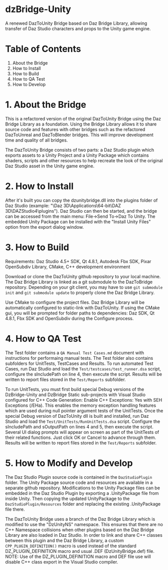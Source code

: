 # dzBridge-Unity
A renewed DazToUnity Bridge based on Daz Bridge Library, allowing transfer of Daz Studio characters and props to the Unity game engine.

# Table of Contents
1. About the Bridge
2. How to Install
3. How to Build
4. How to QA Test
5. How to Develop


# 1. About the Bridge
This is a refactored version of the original DazToUnity Bridge using the Daz Bridge Library as a foundation. Using the Bridge Library allows it to share source code and features with other bridges such as the refactored DazToUnreal and DazToBlender bridges. This will improve development time and quality of all bridges.

The DazToUnity Bridge consists of two parts: a Daz Studio plugin which exports assets to a Unity Project and a Unity Package which contains shaders, scripts and other resources to help recreate the look of the original Daz Studio asset in the Unity game engine.


# 2. How to Install
After it's built you can copy the dzunitybridge.dll into the plugins folder of Daz Studio (example: "\Daz 3D\Applications\64-bit\DAZ 3D\DAZStudio4\plugins"). Daz Studio can then be started, and the bridge can be accessed from the main menu: File->Send To->Daz To Unity. The embedded Unity Package can be installed with the "Install Unity Files" option from the export dialog window.


# 3. How to Build
Requirements: Daz Studio 4.5+ SDK, Qt 4.8.1, Autodesk Fbx SDK, Pixar OpenSubdiv Library, CMake, C++ development environment

Download or clone the DazToUnity github repository to your local machine. The Daz Bridge Library is linked as a git submodule to the DazToBridge repository. Depending on your git client, you may have to use `git submodule init` and `git submodule update` to properly clone the Daz Bridge Library.

Use CMake to configure the project files. Daz Bridge Library will be automatically configured to static-link with DazToUnity. If using the CMake gui, you will be prompted for folder paths to dependencies: Daz SDK, Qt 4.8.1, Fbx SDK and OpenSubdiv during the Configure process.


# 4. How to QA Test
The Test folder contains a `QA Manual Test Cases.md` document with instructions for performaing manual tests.  The Test folder also contains subfolders for UnitTests, TestCases and Results. To run automated Test Cases, run Daz Studio and load the `Test/testcases/test_runner.dsa` script, configure the sIncludePath on line 4, then execute the script. Results will be written to report files stored in the `Test/Reports` subfolder.

To run UnitTests, you must first build special Debug versions of the DzBridge-Unity and DzBridge Static sub-projects with Visual Studio configured for C++ Code Generation: Enable C++ Exceptions: Yes with SEH Exceptions (/EHa). This enables the memory exception handling features which are used during null pointer argument tests of the UnitTests. Once the special Debug version of DazToUnity dll is built and installed, run Daz Studio and load the `Test/UnitTests/RunUnitTests.dsa` script. Configure the sIncludePath and sOutputPath on lines 4 and 5, then execute the script. Several UI dialog prompts will appear on screen as part of the UnitTests of their related functions. Just click OK or Cancel to advance through them. Results will be written to report files stored in the `Test/Reports` subfolder.


# 5. How to Modify and Develop
The Daz Studio Plugin source code is contained in the `DazStudioPlugin` folder. The Unity Package source code and resources are available in a separate github repository. Modifications to the Unity Package files can be embedded in the Daz Studio Plugin by exporting a .UnityPackage file from inside Unity. Then copying the updated UnityPackage to the `DazStudioPlugin/Resources` folder and replacing the existing .UnityPackage file there.

The DazToUnity Bridge uses a branch of the Daz Bridge Library which is modified to use the "DzUnityNS" namespace. This ensures that there are no C++ Namespace collisions when other plugins based on the Daz Bridge Library are also loaded in Daz Studio. In order to link and share C++ classes between this plugin and the Daz Bridge Library, a custom `CPP_PLUGIN_DEFINITION()` macro is used instead of the standard DZ_PLUGIN_DEFINITION macro and usual .DEF (DzUnityBridge.def) file. NOTE: Use of the DZ_PLUGIN_DEFINITION macro and DEF file use will disable C++ class export in the Visual Studio compiler.
